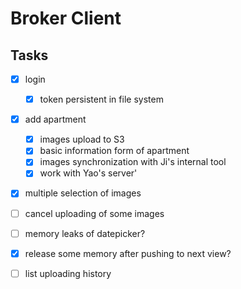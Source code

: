 Broker Client
=============

Tasks
-----

- [x] login
	- [x] token persistent in file system
- [x] add apartment
    - [x] images upload to S3
	- [x] basic information form of apartment
	- [x] images synchronization with Ji's internal tool
    - [x] work with Yao's server'
- [x] multiple selection of images
- [ ] cancel uploading of some images 
- [ ] memory leaks of datepicker?
- [x] release some memory after pushing to next view?
- [ ] list uploading history

